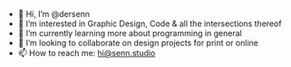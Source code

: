 - 👋 Hi, I’m @dersenn
- 👀 I’m interested in Graphic Design, Code & all the intersections thereof
- 🌱 I’m currently learning more about programming in general
- 💞️ I’m looking to collaborate on design projects for print or online
- 📫 How to reach me: hi@senn.studio

<!---
dersenn/dersenn is a ✨ special ✨ repository because its `README.md` (this file) appears on your GitHub profile.
You can click the Preview link to take a look at your changes.
--->
